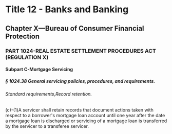 
# Title 12 - Banks and Banking
## Chapter X—Bureau of Consumer Financial Protection
### PART 1024-REAL ESTATE SETTLEMENT PROCEDURES ACT (REGULATION X)
#### Subpart C-Mortgage Servicing
##### § 1024.38 General servicing policies, procedures, and requirements.
###### Standard requirements,Record retention.

(c)-(1)A servicer shall retain records that document actions taken with respect to a borrower's mortgage loan account until one year after the date a mortgage loan is discharged or servicing of a mortgage loan is transferred by the servicer to a transferee servicer.
